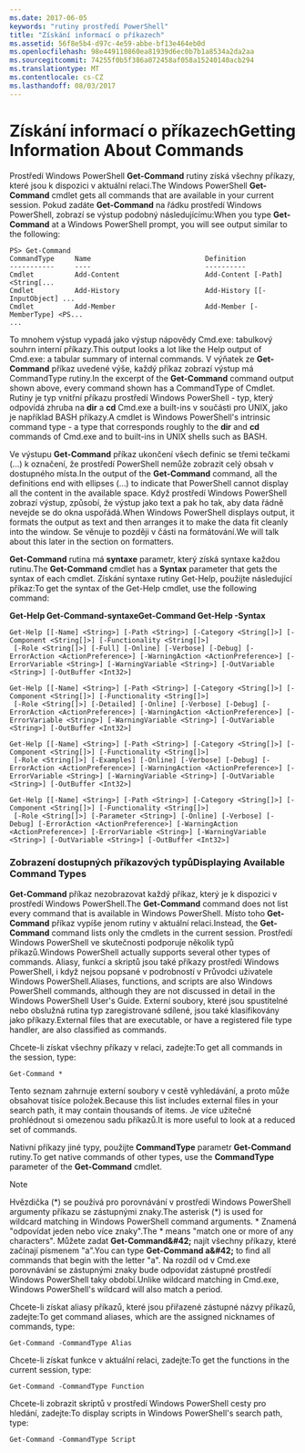 ```yaml
---
ms.date: 2017-06-05
keywords: "rutiny prostředí PowerShell"
title: "Získání informací o příkazech"
ms.assetid: 56f8e5b4-d97c-4e59-abbe-bf13e464eb0d
ms.openlocfilehash: 98e449110860ea81939d6ec0b7b1a8534a2da2aa
ms.sourcegitcommit: 74255f0b5f386a072458af058a15240140acb294
ms.translationtype: MT
ms.contentlocale: cs-CZ
ms.lasthandoff: 08/03/2017
---
```

# <a name="getting-information-about-commands"></a><span data-ttu-id="29939-103">Získání informací o příkazech</span><span class="sxs-lookup"><span data-stu-id="29939-103">Getting Information About Commands</span></span>
<span data-ttu-id="29939-104">Prostředí Windows PowerShell **Get-Command** rutiny získá všechny příkazy, které jsou k dispozici v aktuální relaci.</span><span class="sxs-lookup"><span data-stu-id="29939-104">The Windows PowerShell **Get-Command** cmdlet gets all commands that are available in your current session.</span></span> <span data-ttu-id="29939-105">Pokud zadáte **Get-Command** na řádku prostředí Windows PowerShell, zobrazí se výstup podobný následujícímu:</span><span class="sxs-lookup"><span data-stu-id="29939-105">When you type **Get-Command** at a Windows PowerShell prompt, you will see output similar to the following:</span></span>

```
PS> Get-Command
CommandType     Name                            Definition
-----------     ----                            ----------
Cmdlet          Add-Content                     Add-Content [-Path] <String[...
Cmdlet          Add-History                     Add-History [[-InputObject] ...
Cmdlet          Add-Member                      Add-Member [-MemberType] <PS...
...
```

<span data-ttu-id="29939-106">To mnohem výstup vypadá jako výstup nápovědy Cmd.exe: tabulkový souhrn interní příkazy.</span><span class="sxs-lookup"><span data-stu-id="29939-106">This output looks a lot like the Help output of Cmd.exe: a tabular summary of internal commands.</span></span> <span data-ttu-id="29939-107">V výňatek ze **Get-Command** příkaz uvedené výše, každý příkaz zobrazí výstup má CommandType rutiny.</span><span class="sxs-lookup"><span data-stu-id="29939-107">In the excerpt of the **Get-Command** command output shown above, every command shown has a CommandType of Cmdlet.</span></span> <span data-ttu-id="29939-108">Rutiny je typ vnitřní příkazu prostředí Windows PowerShell - typ, který odpovídá zhruba na **dir** a **cd** Cmd.exe a built-ins v součásti pro UNIX, jako je například BASH příkazy.</span><span class="sxs-lookup"><span data-stu-id="29939-108">A cmdlet is Windows PowerShell's intrinsic command type - a type that corresponds roughly to the **dir** and **cd** commands of Cmd.exe and to built-ins in UNIX shells such as BASH.</span></span>

<span data-ttu-id="29939-109">Ve výstupu **Get-Command** příkaz ukončení všech definic se třemi tečkami (...) k označení, že prostředí PowerShell nemůže zobrazit celý obsah v dostupného místa.</span><span class="sxs-lookup"><span data-stu-id="29939-109">In the output of the **Get-Command** command, all the definitions end with ellipses (...) to indicate that PowerShell cannot display all the content in the available space.</span></span> <span data-ttu-id="29939-110">Když prostředí Windows PowerShell zobrazí výstup, způsobí, že výstup jako text a pak ho tak, aby data řádně nevejde se do okna uspořádá.</span><span class="sxs-lookup"><span data-stu-id="29939-110">When Windows PowerShell displays output, it formats the output as text and then arranges it to make the data fit cleanly into the window.</span></span> <span data-ttu-id="29939-111">Se věnuje to později v části na formátování.</span><span class="sxs-lookup"><span data-stu-id="29939-111">We will talk about this later in the section on formatters.</span></span>

<span data-ttu-id="29939-112">**Get-Command** rutina má **syntaxe** parametr, který získá syntaxe každou rutinu.</span><span class="sxs-lookup"><span data-stu-id="29939-112">The **Get-Command** cmdlet has a **Syntax** parameter that gets the syntax of each cmdlet.</span></span> <span data-ttu-id="29939-113">Získání syntaxe rutiny Get-Help, použijte následující příkaz:</span><span class="sxs-lookup"><span data-stu-id="29939-113">To get the syntax of the Get-Help cmdlet, use the following command:</span></span>

<span data-ttu-id="29939-114">**Get-Help Get-Command-syntaxe**</span><span class="sxs-lookup"><span data-stu-id="29939-114">**Get-Command Get-Help -Syntax**</span></span>

```
Get-Help [[-Name] <String>] [-Path <String>] [-Category <String[]>] [-Component <String[]>] [-Functionality <String[]>]
 [-Role <String[]>] [-Full] [-Online] [-Verbose] [-Debug] [-ErrorAction <ActionPreference>] [-WarningAction <ActionPreference>] [-ErrorVariable <String>] [-WarningVariable <String>] [-OutVariable <String>] [-OutBuffer <Int32>]

Get-Help [[-Name] <String>] [-Path <String>] [-Category <String[]>] [-Component <String[]>] [-Functionality <String[]>]
 [-Role <String[]>] [-Detailed] [-Online] [-Verbose] [-Debug] [-ErrorAction <ActionPreference>] [-WarningAction <ActionPreference>] [-ErrorVariable <String>] [-WarningVariable <String>] [-OutVariable <String>] [-OutBuffer <Int32>]

Get-Help [[-Name] <String>] [-Path <String>] [-Category <String[]>] [-Component <String[]>] [-Functionality <String[]>]
 [-Role <String[]>] [-Examples] [-Online] [-Verbose] [-Debug] [-ErrorAction <ActionPreference>] [-WarningAction <ActionPreference>] [-ErrorVariable <String>] [-WarningVariable <String>] [-OutVariable <String>] [-OutBuffer <Int32>]

Get-Help [[-Name] <String>] [-Path <String>] [-Category <String[]>] [-Component <String[]>] [-Functionality <String[]>]
 [-Role <String[]>] [-Parameter <String>] [-Online] [-Verbose] [-Debug] [-ErrorAction <ActionPreference>] [-WarningAction <ActionPreference>] [-ErrorVariable <String>] [-WarningVariable <String>] [-OutVariable <String>] [-OutBuffer <Int32>]
```

### <a name="displaying-available-command-types"></a><span data-ttu-id="29939-115">Zobrazení dostupných příkazových typů</span><span class="sxs-lookup"><span data-stu-id="29939-115">Displaying Available Command Types</span></span>
<span data-ttu-id="29939-116">**Get-Command** příkaz nezobrazovat každý příkaz, který je k dispozici v prostředí Windows PowerShell.</span><span class="sxs-lookup"><span data-stu-id="29939-116">The **Get-Command** command does not list every command that is available in Windows PowerShell.</span></span> <span data-ttu-id="29939-117">Místo toho **Get-Command** příkaz vypíše jenom rutiny v aktuální relaci.</span><span class="sxs-lookup"><span data-stu-id="29939-117">Instead, the **Get-Command** command lists only the cmdlets in the current session.</span></span> <span data-ttu-id="29939-118">Prostředí Windows PowerShell ve skutečnosti podporuje několik typů příkazů.</span><span class="sxs-lookup"><span data-stu-id="29939-118">Windows PowerShell actually supports several other types of commands.</span></span> <span data-ttu-id="29939-119">Aliasy, funkcí a skriptů jsou také příkazy prostředí Windows PowerShell, i když nejsou popsané v podrobností v Průvodci uživatele Windows PowerShell.</span><span class="sxs-lookup"><span data-stu-id="29939-119">Aliases, functions, and scripts are also Windows PowerShell commands, although they are not discussed in detail in the Windows PowerShell User's Guide.</span></span> <span data-ttu-id="29939-120">Externí soubory, které jsou spustitelné nebo obslužná rutina typ zaregistrované sdílené, jsou také klasifikovány jako příkazy.</span><span class="sxs-lookup"><span data-stu-id="29939-120">External files that are executable, or have a registered file type handler, are also classified as commands.</span></span>

<span data-ttu-id="29939-121">Chcete-li získat všechny příkazy v relaci, zadejte:</span><span class="sxs-lookup"><span data-stu-id="29939-121">To get all commands in the session, type:</span></span>

```
Get-Command *
```

<span data-ttu-id="29939-122">Tento seznam zahrnuje externí soubory v cestě vyhledávání, a proto může obsahovat tisíce položek.</span><span class="sxs-lookup"><span data-stu-id="29939-122">Because this list includes external files in your search path, it may contain thousands of items.</span></span> <span data-ttu-id="29939-123">Je více užitečné prohlédnout si omezenou sadu příkazů.</span><span class="sxs-lookup"><span data-stu-id="29939-123">It is more useful to look at a reduced set of commands.</span></span>

<span data-ttu-id="29939-124">Nativní příkazy jiné typy, použijte **CommandType** parametr **Get-Command** rutiny.</span><span class="sxs-lookup"><span data-stu-id="29939-124">To get native commands of other types, use the **CommandType** parameter of the **Get-Command** cmdlet.</span></span>

> [!NOTE]
> <span data-ttu-id="29939-125">Hvězdička (\*) se používá pro porovnávání v prostředí Windows PowerShell argumenty příkazu se zástupnými znaky.</span><span class="sxs-lookup"><span data-stu-id="29939-125">The asterisk (\*) is used for wildcard matching in Windows PowerShell command arguments.</span></span> <span data-ttu-id="29939-126">\* Znamená "odpovídat jeden nebo více znaky".</span><span class="sxs-lookup"><span data-stu-id="29939-126">The \* means "match one or more of any characters".</span></span> <span data-ttu-id="29939-127">Můžete zadat **Get-Command\&#42;** najít všechny příkazy, které začínají písmenem "a".</span><span class="sxs-lookup"><span data-stu-id="29939-127">You can type **Get-Command a\&#42;** to find all commands that begin with the letter "a".</span></span> <span data-ttu-id="29939-128">Na rozdíl od v Cmd.exe porovnávání se zástupnými znaky bude odpovídat zástupné prostředí Windows PowerShell taky období.</span><span class="sxs-lookup"><span data-stu-id="29939-128">Unlike wildcard matching in Cmd.exe, Windows PowerShell's wildcard will also match a period.</span></span>

<span data-ttu-id="29939-129">Chcete-li získat aliasy příkazů, které jsou přiřazené zástupné názvy příkazů, zadejte:</span><span class="sxs-lookup"><span data-stu-id="29939-129">To get command aliases, which are the assigned nicknames of commands, type:</span></span>

```
Get-Command -CommandType Alias
```

<span data-ttu-id="29939-130">Chcete-li získat funkce v aktuální relaci, zadejte:</span><span class="sxs-lookup"><span data-stu-id="29939-130">To get the functions in the current session, type:</span></span>

```
Get-Command -CommandType Function
```

<span data-ttu-id="29939-131">Chcete-li zobrazit skriptů v prostředí Windows PowerShell cesty pro hledání, zadejte:</span><span class="sxs-lookup"><span data-stu-id="29939-131">To display scripts in Windows PowerShell's search path, type:</span></span>

```
Get-Command -CommandType Script
```

